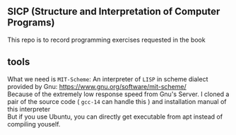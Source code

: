 ## SICP (Structure and Interpretation of Computer Programs)
This repo is to record programming exercises requested in the book
## tools
What we need is `MIT-Scheme`: An interpreter of `LISP` in scheme dialect provided by Gnu: https://www.gnu.org/software/mit-scheme/<br>
Because of the extremely low response speed from Gnu's Server. I cloned a pair of the source code ( `gcc-14` can handle this ) and installation manual of this interpreter<br>
But if you use Ubuntu, you can directly get executable from apt instead of compiling youself.
